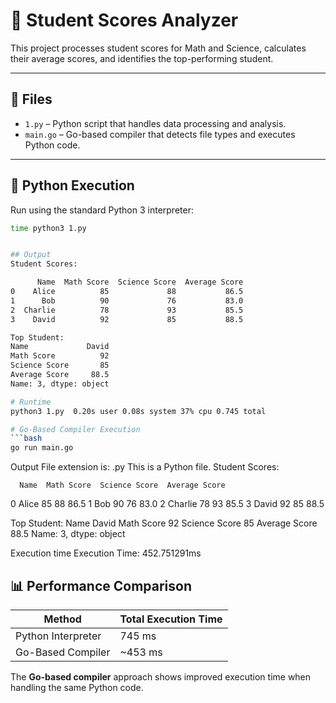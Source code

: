 # 🧮 Student Scores Analyzer

This project processes student scores for Math and Science, calculates their average scores, and identifies the top-performing student.

---

## 📂 Files

- `1.py` – Python script that handles data processing and analysis.
- `main.go` – Go-based compiler that detects file types and executes Python code.

---

## 🐍 Python Execution

Run using the standard Python 3 interpreter:

```bash
time python3 1.py


## Output
Student Scores:

      Name  Math Score  Science Score  Average Score
0    Alice          85             88           86.5
1      Bob          90             76           83.0
2  Charlie          78             93           85.5
3    David          92             85           88.5

Top Student:
Name             David
Math Score          92
Science Score       85
Average Score     88.5
Name: 3, dtype: object

# Runtime
python3 1.py  0.20s user 0.08s system 37% cpu 0.745 total

# Go-Based Compiler Execution
```bash
go run main.go
```

Output
File extension is: .py
This is a Python file.
Student Scores:

      Name  Math Score  Science Score  Average Score
0    Alice          85             88           86.5
1      Bob          90             76           83.0
2  Charlie          78             93           85.5
3    David          92             85           88.5

Top Student:
Name             David
Math Score          92
Science Score       85
Average Score     88.5
Name: 3, dtype: object


Execution time
Execution Time: 452.751291ms


## 📊 Performance Comparison

| Method             | Total Execution Time |
|--------------------|----------------------|
| Python Interpreter | 745 ms               |
| Go-Based Compiler  | ~453 ms              |

The **Go-based compiler** approach shows improved execution time when handling the same Python code.
